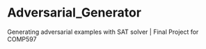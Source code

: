 # Adversarial_Generator
Generating adversarial examples with SAT solver | Final Project for COMP597
